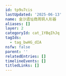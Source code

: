 ```yaml
---
id: tp9u7cis
lastUpdated: '2025-06-13'
name: 金沙遗址商周铜人形器
aliases: []
layer: 2
categoryId: cat_1YBqIhJq
tagIds:
  - tag_bwHG_dIA
nsfw: false
parent: ''
relatedEntries: []
timelineEvents: []
titledLinks: []
---
```


